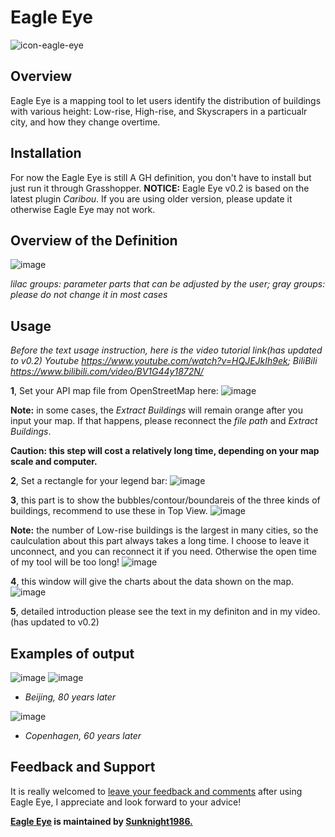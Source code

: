 # Eagle Eye
![icon-eagle-eye](https://user-images.githubusercontent.com/88772212/130043618-0f3d9ee4-57ff-43b3-9ee6-c0e91202c806.png)
## Overview 
Eagle Eye is a mapping tool to let users identify the distribution of buildings with various height: Low-rise, High-rise, and Skyscrapers in a particualr city, and how they change overtime.
## Installation
For now the Eagle Eye is still A GH definition, you don't have to install but just run it through Grasshopper.
**NOTICE:** Eagle Eye v0.2 is based on the latest plugin *Caribou*. If you are using older version, please update it otherwise Eagle Eye may not work.
## Overview of the Definition
![image](https://user-images.githubusercontent.com/88772212/134807127-92d6797b-71ca-4613-8e1b-0db7ec8c8de8.png)

*lilac groups: parameter parts that can be adjusted by the user; gray groups: please do not change it in most cases*
## Usage
*Before the text usage instruction, here is the video tutorial link(has updated to v0.2) Youtube https://www.youtube.com/watch?v=HQJEJkIh9ek; BiliBili https://www.bilibili.com/video/BV1G44y1872N/*

**1**, Set your API map file from OpenStreetMap here:
![image](https://user-images.githubusercontent.com/88772212/134807231-cae270ae-4287-44a9-a980-300280e2d387.png)

**Note:** in some cases, the *Extract Buildings* will remain orange after you input your map. If that happens, please reconnect the *file path* and *Extract Buildings*.

**Caution: this step will cost a relatively long time, depending on your map scale and computer.**

**2**, Set a rectangle for your legend bar:
![image](https://user-images.githubusercontent.com/88772212/134807410-8745fc31-a2ed-4f9e-b762-8968cfac18c1.png)

**3**, this part is to show the bubbles/contour/boundareis of the three kinds of buildings, recommend to use these in Top View.
![image](https://user-images.githubusercontent.com/88772212/134807487-b25feb42-9abf-41c1-b2d4-811cf12ef569.png)

**Note:** the number of Low-rise buildings is the largest in many cities, so the caulculation about this part always takes a long time. I choose to leave it unconnect, and you can reconnect it if you need. Otherwise the open time of my tool will be too long!
![image](https://user-images.githubusercontent.com/88772212/134807631-4f4e98b0-7839-4817-b59a-4a05c4d2e18c.png)

**4**, this window will give the charts about the data shown on the map.
![image](https://user-images.githubusercontent.com/88772212/134807936-d639dd82-a8ef-4865-aa7c-8d07461eff73.png)


**5**, detailed introduction please see the text in my definiton and in my video. (has updated to v0.2)
## Examples of output
![image](https://user-images.githubusercontent.com/88772212/134807742-a9ba21e2-ca89-4b02-813f-e2ada288f937.png)
![image](https://user-images.githubusercontent.com/88772212/134807841-50b8828b-9140-45c1-8028-bcef6fc31457.png)

- *Beijing, 80 years later*



![image](https://user-images.githubusercontent.com/88772212/134807712-a35fef85-ff67-4d41-b5eb-9d0e009d2eec.png)

- *Copenhagen, 60 years later*



## Feedback and Support
It is really welcomed to [leave your feedback and comments](https://github.com/Sunknight1986/Eagle-Eye/discussions) after using Eagle Eye, I appreciate and look forward to your advice!



**[Eagle Eye](https://github.com/Sunknight1986/Eagle-Eye) is maintained by [Sunknight1986.](https://github.com/Sunknight1986)**
